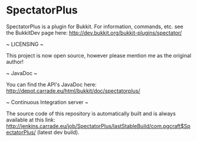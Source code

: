 SpectatorPlus
=============
SpectatorPlus is a plugin for Bukkit. For information, commands, etc. see the BukkitDev page here: http://dev.bukkit.org/bukkit-plugins/spectator/

~ LICENSING  ~

This project is now open source, however please mention me as the original author!

~ JavaDoc ~

You can find the API's JavaDoc here: http://depot.carrade.eu/html/bukkit/doc/spectatorplus/

~ Continuous Integration server ~

The source code of this repository is automatically built and is always available at this link:
http://jenkins.carrade.eu/job/SpectatorPlus/lastStableBuild/com.pgcraft$SpectatorPlus/ (latest dev build).
